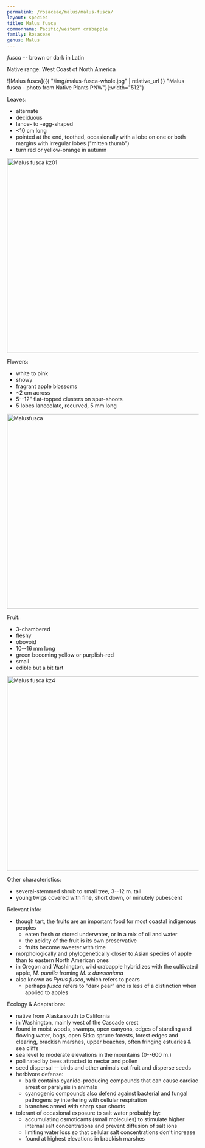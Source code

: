 ```yaml
---
permalink: /rosaceae/malus/malus-fusca/
layout: species
title: Malus fusca
commonname: Pacific/western crabapple
family: Rosaceae
genus: Malus
---
```


*fusca* -- brown or dark in Latin

Native range: West Coast of North America

![Malus fusca]({{ "/img/malus-fusca-whole.jpg" | relative_url }} "Malus fusca - photo from Native Plants PNW"){:width="512"}

Leaves:
  - alternate
  - deciduous
  - lance- to -egg-shaped
  - <10 cm long
  - pointed at the end, toothed, occasionally with a lobe on one or both margins with irregular lobes ("mitten thumb")
  - turn red or yellow-orange in autumn

<a title="Krzysztof Ziarnek, Kenraiz / CC BY-SA (https://creativecommons.org/licenses/by-sa/4.0)" href="https://commons.wikimedia.org/wiki/File:Malus_fusca_kz01.jpg"><img width="512" alt="Malus fusca kz01" src="https://upload.wikimedia.org/wikipedia/commons/thumb/a/a0/Malus_fusca_kz01.jpg/512px-Malus_fusca_kz01.jpg"></a>

Flowers:
  - white to pink
  - showy
  - fragrant apple blossoms
  - ~2 cm across
  - 5--12" flat-topped clusters on spur-shoots
  - 5 lobes lanceolate, recurved, 5 mm long

<a title="Gordon Leppig &amp; Andrea J. Pickart / Public domain" href="https://commons.wikimedia.org/wiki/File:Malusfusca.jpg"><img width="512" alt="Malusfusca" src="https://upload.wikimedia.org/wikipedia/commons/thumb/2/2f/Malusfusca.jpg/512px-Malusfusca.jpg"></a>

Fruit:
  - 3-chambered
  - fleshy
  - obovoid
  - 10--16 mm long
  - green becoming yellow or purplish-red
  - small
  - edible but a bit tart

<a title="Krzysztof Ziarnek, Kenraiz / CC BY-SA (https://creativecommons.org/licenses/by-sa/4.0)" href="https://commons.wikimedia.org/wiki/File:Malus_fusca_kz4.jpg"><img width="512" alt="Malus fusca kz4" src="https://upload.wikimedia.org/wikipedia/commons/thumb/7/75/Malus_fusca_kz4.jpg/512px-Malus_fusca_kz4.jpg"></a>

Other characteristics:
  - several-stemmed shrub to small tree, 3--12 m. tall
  - young twigs covered with fine, short down, or minutely pubescent

Relevant info:
  - though tart, the fruits are an important food for most coastal indigenous peoples
    - eaten fresh or stored underwater, or in a mix of oil and water
    - the acidity of the fruit is its own preservative
    - fruits become sweeter with time
  - morphologically and phylogenetically closer to Asian species of apple than to eastern North American ones
  - in Oregon and Washington, wild crabapple hybridizes with the cultivated apple, *M. pumila* froming *M. x dawsoniana*
  - also known as *Pyrus fusca*, which refers to pears
    - perhaps *fusca* refers to "dark pear" and is less of a distinction when applied to apples

Ecology & Adaptations:
  - native from Alaska south to California
  - in Washington, mainly west of the Cascade crest
  - found in moist woods, swamps, open canyons, edges of standing and flowing water, bogs, open Sitka spruce forests, forest edges and clearing, brackish marshes, upper beaches, often fringing estuaries & sea cliffs
  - sea level to moderate elevations in the mountains (0--600 m.)
  - pollinated by bees attracted to nectar and pollen
  - seed dispersal -- birds and other animals eat fruit and disperse seeds
  - herbivore defense:
    - bark contains cyanide-producing compounds that can cause cardiac arrest or paralysis in animals
    - cyanogenic compounds also defend against bacterial and fungal pathogens by interfering with cellular respiration
    - branches armed with sharp spur shoots
  - tolerant of occasional exposure to salt water probably by:
    - accumulating osmoticants (small molecules) to stimulate higher internal salt concentrations and prevent diffusion of salt ions
    - limiting water loss so that cellular salt concentrations don't increase
    - found at highest elevations in brackish marshes
